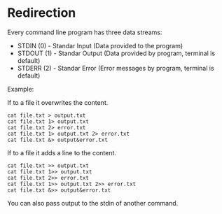 # Redirection

Every command line program has three data streams:

- STDIN (0) - Standar Input (Data provided to the program)
- STDOUT (1) - Standar Output (Data provided by program, terminal is default)
- STDERR (2) - Standar Error (Error messages by program, terminal is default)

Example:

If to a file it overwrites the content.

```
cat file.txt > output.txt
cat file.txt 1> output.txt
cat file.txt 2> error.txt
cat file.txt 1> output.txt 2> error.txt
cat file.txt &> output&error.txt
```

If to a file it adds a line to the content.

```
cat file.txt >> output.txt
cat file.txt 1>> output.txt
cat file.txt 2>> error.txt
cat file.txt 1>> output.txt 2>> error.txt
cat file.txt &>> output&error.txt
```

You can also pass output to the stdin of another command.
